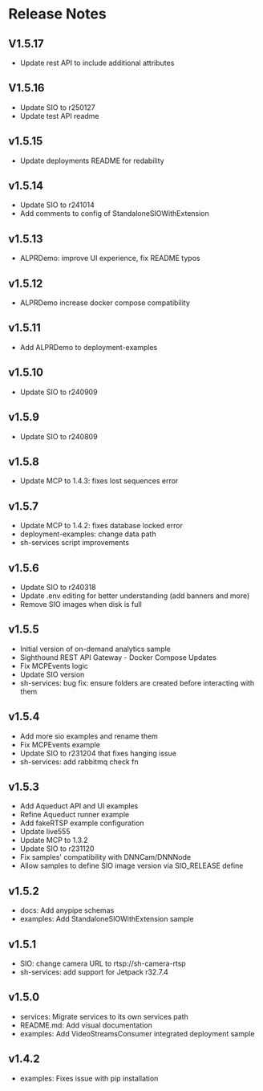 # Release Notes

## V1.5.17

- Update rest API to include additional attributes

## V1.5.16

- Update SIO to r250127
- Update test API readme

## v1.5.15

- Update deployments README for redability

## v1.5.14

- Update SIO to r241014
- Add comments to config of StandaloneSIOWithExtension

## v1.5.13

- ALPRDemo: improve UI experience, fix README typos

## v1.5.12

- ALPRDemo increase docker compose compatibility

## v1.5.11

- Add ALPRDemo to deployment-examples

## v1.5.10

- Update SIO to r240909

## v1.5.9

- Update SIO to r240809

## v1.5.8

- Update MCP to 1.4.3: fixes lost sequences error

## v1.5.7

- Update MCP to 1.4.2: fixes database locked error
- deployment-examples: change data path
- sh-services script improvements

## v1.5.6

- Update SIO to r240318
- Update .env editing for better understanding (add banners and more)
- Remove SIO images when disk is full

## v1.5.5

- Initial version of on-demand analytics sample
- Sighthound REST API Gateway - Docker Compose Updates
- Fix MCPEvents logic
- Update SIO version
- sh-services: bug fix: ensure folders are created before interacting with them

## v1.5.4

- Add more sio examples and rename them
- Fix MCPEvents example
- Update SIO to r231204 that fixes hanging issue
- sh-services: add rabbitmq check fn

## v1.5.3

- Add Aqueduct API and UI examples
- Refine Aqueduct runner example
- Add fakeRTSP example configuration
- Update live555
- Update MCP to 1.3.2
- Update SIO to r231120
- Fix samples' compatibility with DNNCam/DNNNode
- Allow samples to define SIO image version via SIO_RELEASE define

## v1.5.2

- docs: Add anypipe schemas
- examples: Add StandaloneSIOWithExtension sample

## v1.5.1

- SIO: change camera URL to rtsp://sh-camera-rtsp
- sh-services: add support for Jetpack r32.7.4

## v1.5.0

- services: Migrate services to its own services path
- README.md: Add visual documentation
- examples: Add VideoStreamsConsumer integrated deployment sample

## v1.4.2

- examples: Fixes issue with pip installation
